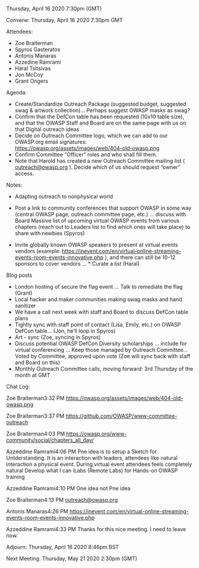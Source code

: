 Thursday, April 16 2020
7:30pm (GMT)

Convene:
Thursday, April 16 2020
7:30pm GMT

Attendees:
* Zoe Braiterman
* Spyros Gasteratos
* Antonis Manaras
* Azzedine Ramrami
* Haral Tsitsivas
* Jon McCoy
* Grant Ongers


Agenda:
* Create/Standardize Outreach Package (suggested budget, suggested swag & artwork collection)... Perhaps suggest OWASP masks as swag?
* Confirm that the DefCon table has been requested (10x10 table size), and that the OWASP Staff and Board are on the same page with us on that 
Digital outreach ideas
* Decide on Outreach Committee logo, which we can add to our OWASP.org email signatures:  https://owasp.org/assets/images/web/404-old-owasp.png
* Confirm Committee “Officer” roles and who shall fill them. 
* Note that Harold has created a new Outreach Committee mailing list ( outreach@owasp.org ). Decide which of us should request “owner” access. 


Notes:

* Adapting outreach to nonphysical world
* Post a link to community conferences that support OWASP in some way (central OWASP page, outreach committee page, etc.) … discuss with Board
Massive list of upcoming virtual OWASP events from various chapters (reach out to Leaders list to find which ones will take place) to share with newbies (Spyros)

* Invite globally known OWASP speakers to present at virtual events vendors (example: https://inevent.com/en/virtual-online-streaming-events-room-events-innovative.php ), and there can still be 10-12 sponsors to cover vendors …  * Curate a list (Haral)

Blog posts
*  London hosting of secure the flag event … Talk to remediate the flag (Grant)
* Local hacker and maker communities making swag masks and hand sanitizer
* We have a call next week with staff and Board to discuss DefCon table plans
* Tightly sync with staff point of contact (Lisa, Emily, etc.) on OWASP DefCon table… (Jon, he’ll loop in Spyros)
* Art - sync (Zoe, syncing in Spyros)
* Discuss potential OWASP DefCon 
Diversity scholarships … include for virtual conferencing … Keep those managed by Outreach Committee… Voted by Committee, approved upon vote (Zoe will sync back with staff and Board on this)
* Monthly Outreach Committee calls, moving forward:  3rd Thursday of the month at  GMT



Chat Log:


Zoe Braiterman3:32 PM
https://owasp.org/assets/images/web/404-old-owasp.png

Zoe Braiterman3:37 PM
https://github.com/OWASP/www-committee-outreach

Zoe Braiterman4:03 PM
https://owasp.org/www-community/social/chapters_all_day/

Azzeddine Ramrami4:06 PM
Pne idea is to setup a Sketch for Untderstanding. It is an interaction with leaders, attendees like natural interaction a physical event. During virtual event attendees feels completely natural
Develop what I can iLabs (Remote Labs) for Hands-on OWASP training

Azzeddine Ramrami4:10 PM
One idea not Pne idea

Zoe Braiterman4:13 PM
outreach@owasp.org 

Antonis Manaras4:26 PM
https://inevent.com/en/virtual-online-streaming-events-room-events-innovative.php

Azzeddine Ramrami4:33 PM
Thanks for this nice meeting. I need to leave now. 


Adjourn:
Thursday, April 16 2020
8:46pm BST


Next Meeting:
Thursday, May 21 2020
2:30pm (GMT)
